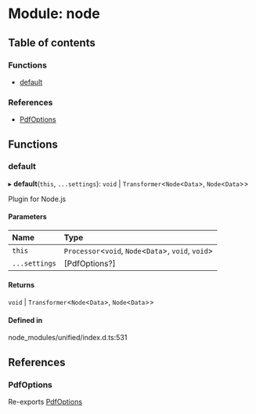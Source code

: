 # Module: node

## Table of contents

### Functions

- [default](node.md#default)

### References

- [PdfOptions](node.md#pdfoptions)

## Functions

### default

▸ **default**(`this`, `...settings`): `void` \| `Transformer`<`Node`<`Data`\>, `Node`<`Data`\>\>

Plugin for Node.js

#### Parameters

| Name | Type |
| :------ | :------ |
| `this` | `Processor`<`void`, `Node`<`Data`\>, `void`, `void`\> |
| `...settings` | [PdfOptions?] |

#### Returns

`void` \| `Transformer`<`Node`<`Data`\>, `Node`<`Data`\>\>

#### Defined in

node_modules/unified/index.d.ts:531

## References

### PdfOptions

Re-exports [PdfOptions](../interfaces/index.PdfOptions.md)
